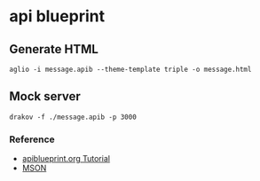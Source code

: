 # api blueprint

## Generate HTML

```console
aglio -i message.apib --theme-template triple -o message.html
```

## Mock server

```console
drakov -f ./message.apib -p 3000
```

### Reference

- [apiblueprint.org Tutorial](https://apiblueprint.org/documentation/tutorial.html)
- [MSON](https://apiblueprint.org/documentation/mson/tutorial.html)
